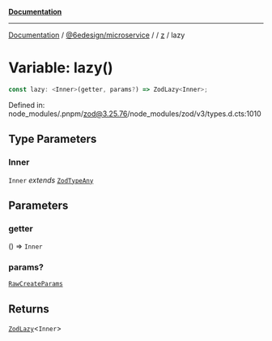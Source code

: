 [**Documentation**](../../../../../README.md)

***

[Documentation](../../../../../README.md) / [@6edesign/microservice](../../../README.md) / [](../../../README.md) / [z](../README.md) / lazy

# Variable: lazy()

```ts
const lazy: <Inner>(getter, params?) => ZodLazy<Inner>;
```

Defined in: node\_modules/.pnpm/zod@3.25.76/node\_modules/zod/v3/types.d.cts:1010

## Type Parameters

### Inner

`Inner` *extends* [`ZodTypeAny`](../type-aliases/ZodTypeAny.md)

## Parameters

### getter

() => `Inner`

### params?

[`RawCreateParams`](../type-aliases/RawCreateParams.md)

## Returns

[`ZodLazy`](../classes/ZodLazy.md)&lt;`Inner`&gt;

